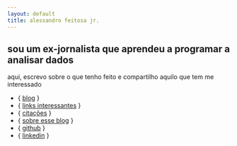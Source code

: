 ```yaml
---
layout: default
title: alessandro feitosa jr.
---
```


## <span class="section-title">sou um ex-jornalista que aprendeu a programar a analisar dados</span>

aqui, escrevo sobre o que tenho feito e compartilho aquilo que tem me interessado

<ul class="homepage-links">
<li>{ <a href="/blog/">blog</a> }</li>
<li>{ <a href="/links/">links interessantes</a> }</li>
<li>{ <a href="/quotes/">citações</a> }</li>
<li>{ <a href="/about/">sobre esse blog</a> }</li>
<li>{ <a href="https://github.com/alessandrofajr/">github</a> }</li>
<li>{ <a href="https://www.linkedin.com/in/alessandrofajr/">linkedin</a> }</li>
</ul>